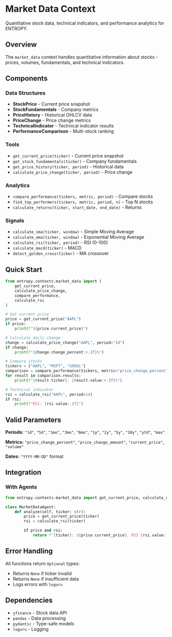 # Market Data Context

Quantitative stock data, technical indicators, and performance analytics for ENTROPY.

## Overview

The `market_data` context handles quantitative information about stocks - prices, volumes, fundamentals, and technical indicators.

## Components

### Data Structures
- **StockPrice** - Current price snapshot
- **StockFundamentals** - Company metrics
- **PriceHistory** - Historical OHLCV data
- **PriceChange** - Price change metrics
- **TechnicalIndicator** - Technical indicator results
- **PerformanceComparison** - Multi-stock ranking

### Tools
- `get_current_price(ticker)` - Current price snapshot
- `get_stock_fundamentals(ticker)` - Company fundamentals
- `get_price_history(ticker, period)` - Historical data
- `calculate_price_change(ticker, period)` - Price change

### Analytics
- `compare_performance(tickers, metric, period)` - Compare stocks
- `find_top_performers(tickers, metric, period, n)` - Top N stocks
- `calculate_returns(ticker, start_date, end_date)` - Returns

### Signals
- `calculate_sma(ticker, window)` - Simple Moving Average
- `calculate_ema(ticker, window)` - Exponential Moving Average
- `calculate_rsi(ticker, period)` - RSI (0-100)
- `calculate_macd(ticker)` - MACD
- `detect_golden_cross(ticker)` - MA crossover

## Quick Start

```python
from entropy.contexts.market_data import (
    get_current_price,
    calculate_price_change,
    compare_performance,
    calculate_rsi
)

# Get current price
price = get_current_price("AAPL")
if price:
    print(f"${price.current_price}")

# Calculate daily change
change = calculate_price_change("AAPL", period="1d")
if change:
    print(f"{change.change_percent:+.2f}%")

# Compare stocks
tickers = ["AAPL", "MSFT", "GOOGL"]
comparison = compare_performance(tickers, metric="price_change_percent", period="1d")
for result in comparison.results:
    print(f"{result.ticker}: {result.value:+.2f}%")

# Technical indicator
rsi = calculate_rsi("AAPL", period=14)
if rsi:
    print(f"RSI: {rsi.value:.1f}")
```

## Valid Parameters

**Periods:** `"1d"`, `"5d"`, `"1mo"`, `"3mo"`, `"6mo"`, `"1y"`, `"2y"`, `"5y"`, `"10y"`, `"ytd"`, `"max"`

**Metrics:** `"price_change_percent"`, `"price_change_amount"`, `"current_price"`, `"volume"`

**Dates:** `"YYYY-MM-DD"` format

## Integration

### With Agents

```python
from entropy.contexts.market_data import get_current_price, calculate_rsi

class MarketDataAgent:
    def analyze(self, ticker: str):
        price = get_current_price(ticker)
        rsi = calculate_rsi(ticker)

        if price and rsi:
            return f"{ticker}: ${price.current_price}, RSI {rsi.value:.1f}"
```

## Error Handling

All functions return `Optional` types:
- Returns `None` if ticker invalid
- Returns `None` if insufficient data
- Logs errors with `loguru`

## Dependencies

- `yfinance` - Stock data API
- `pandas` - Data processing
- `pydantic` - Type-safe models
- `loguru` - Logging
